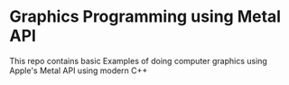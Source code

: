 # Graphics Programming using Metal API
This repo contains basic Examples of doing computer graphics using Apple's Metal API using modern C++

